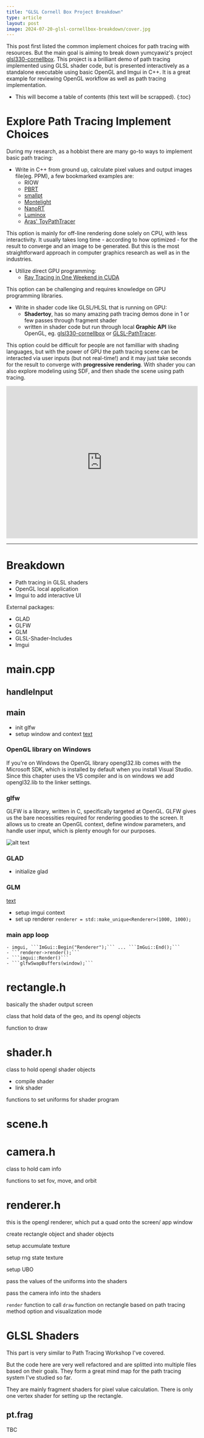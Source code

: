 ```yaml
---
title: "GLSL Cornell Box Project Breakdown"
type: article
layout: post
image: 2024-07-20-glsl-cornellbox-breakdown/cover.jpg
---
```

This post first listed the common implement choices for path tracing with resources. But the main goal is aiming to break down yumcyawiz's project [glsl330-cornellbox](https://github.com/yumcyaWiz/glsl330-cornellbox). This project is a brilliant demo of path tracing implemented using GLSL shader code, but is presented interactively as a standalone executable using basic OpenGL and Imgui in C++. It is a great example for reviewing OpenGL workflow as well as path tracing implementation.

* This will become a table of contents (this text will be scrapped).
{:toc}

# Explore Path Tracing Implement Choices
During my research, as a hobbist there are many go-to ways to implement basic path tracing:

- Write in C++ from ground up, calculate pixel values and output images file(eg. PPM), a few bookmarked examples are:
  - RIOW
  - [PBRT](https://github.com/mmp/pbrt-v3)
  - [smallpt](https://www.kevinbeason.com/smallpt/)
  - [Montelight](https://github.com/Smerity/montelight-cpp)
  - [NanoRT](https://github.com/viclw17/nanort)
  - [Luminox](https://github.com/yumcyaWiz/Luminox)
  - [Aras' ToyPathTracer](https://github.com/aras-p/ToyPathTracer)

This option is mainly for off-line rendering done solely on CPU, with less interactivity. It usually takes long time - according to how optimized - for the result to converge and an image to be generated. But this is the most straightforward approach in computer graphics research as well as in the industries.

- Utilize direct GPU programming:
  - [Ray Tracing in One Weekend in CUDA](https://github.com/rogerallen/raytracinginoneweekendincuda)

This option can be challenging and requires knowledge on GPU programming libraries.

- Write in shader code like GLSL/HLSL that is running on GPU:
  - **Shadertoy**, has so many amazing path tracing demos done in 1 or few passes through fragment shader
  - written in shader code but run through local **Graphic API** like OpenGL, eg. [glsl330-cornellbox](https://github.com/yumcyaWiz/glsl330-cornellbox) or [GLSL-PathTracer](https://github.com/knightcrawler25/GLSL-PathTracer).

This option could be difficult for people are not familliar with shading languages, but with the power of GPU the path tracing scene can be interacted via user inputs (but not real-time!) and it may just take seconds for the result to converge with **progressive rendering**. With shader you can also explore modeling using SDF, and then shade the scene using path tracing.

<iframe width="100%"  height="400" src="https://www.youtube.com/embed/-dmQk2q3FTo?si=Kgzeyq-2eKlO2gQx" frameborder="0" allowfullscreen style="display:block; margin:auto;"></iframe>

---
# Breakdown

- Path tracing in GLSL shaders
- OpenGL local application
- Imgui to add interactive UI

External packages:
- GLAD
- GLFW
- GLM
- GLSL-Shader-Includes
- Imgui

# main.cpp
## handleInput
## main
- init glfw
- setup window and context
[text](https://learnopengl.com/Getting-started/Creating-a-window)

### OpenGL library on Windows
If you're on Windows the OpenGL library opengl32.lib comes with the Microsoft SDK, which is installed by default when you install Visual Studio. Since this chapter uses the VS compiler and is on windows we add opengl32.lib to the linker settings. 

### glfw
GLFW is a library, written in C, specifically targeted at OpenGL. GLFW gives us the bare necessities required for rendering goodies to the screen. It allows us to create an OpenGL context, define window parameters, and handle user input, which is plenty enough for our purposes.

![alt text](images/2024-07-19-glsl-cornellbox-breakdown/image.png)

### GLAD
- initialize glad

### GLM
[text](https://learnopengl.com/Getting-started/Transformations)

- setup imgui context
- set up renderer ```renderer = std::make_unique<Renderer>(1000, 1000);```

### main app loop
    - imgui, ```ImGui::Begin("Renderer");``` ... ```ImGui::End();```
    - ```renderer->render();```
    - ```imgui::Render()```
    - ```glfwSwapBuffers(window);```



# rectangle.h
basically the shader output screen

class that hold data of the geo, and its opengl objects

function to draw

# shader.h
class to hold opengl shader objects

- compile shader
- link shader

functions to set uniforms for shader program

# scene.h

# camera.h
class to hold cam info

functions to set fov, move, and orbit


# renderer.h
this is the opengl renderer, which put a quad onto the screen/ app window

create rectangle object and shader objects

setup accumulate texture

setup rng state texture

setup UBO

pass the values of the uniforms into the shaders

pass the camera info into the shaders

```render``` function to call ```draw``` function on rectangle based on path tracing method option and visualization mode

# GLSL Shaders
This part is very similar to Path Tracing Workshop I've covered.

But the code here are very well refactored and are splitted into multiple files based on their goals. They form a great mind map for the path tracing system I've studied so far.

They are mainly fragment shaders for pixel value calculation. There is only one vertex shader for setting up the rectangle.

## pt.frag

TBC





